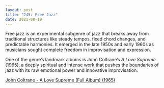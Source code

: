 ```yaml
---
layout: post
title: "245: Free Jazz"
date: 2021-08-19
---
```


Free jazz is an experimental subgenre of jazz that breaks away from traditional structures like steady tempos, fixed chord changes, and predictable harmonies. It emerged in the late 1950s and early 1960s as musicians sought complete freedom in improvisation and expression.

One of the genre’s landmark albums is John Coltrane’s *A Love Supreme* (1965), a deeply spiritual and intense work that pushes the boundaries of jazz with its raw emotional power and innovative improvisation.

[John Coltrane - A Love Supreme (Full Album) (1965)](https://youtu.be/ll3CMgiUPuU)
